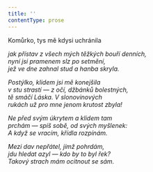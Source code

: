 ```yaml
---
title: ''
contentType: prose
---
```


Komůrko, tys mě kdysi uchránila

_jak přístav z všech mých těžkých bouří denních,  
nyní jsi pramenem slz po setmění,  
jež ve dne zahnal stud a hanba skryla._

_Postýlko, klidem jsi mě konejšila  
v stu strastí — z očí, džbánků bolestných,  
tě smáčí Láska. V slonovinových  
rukách už pro mne jenom krutost zbyla!_

_Ne před svým úkrytem a klidem tam  
prchám — spíš sobě, od svých myšlenek:  
A když se vracím, křídla rozpínám._

_Mezi dav nepřátel, jímž pohrdám,  
jdu hledat azyl — kdo by to byl řek?  
Takový strach mám ocitnout se sám._
